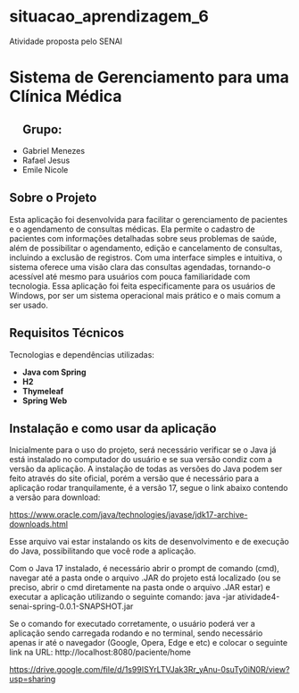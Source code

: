 # situacao_aprendizagem_6
Atividade proposta pelo SENAI

# Sistema de Gerenciamento para uma Clínica Médica

<ul>
  <h2>Grupo:</h2>
  <li>Gabriel Menezes</li>
  <li>Rafael Jesus</li>
  <li>Emile Nicole</li>
</ul>

<h2>Sobre o Projeto</h2>
Esta aplicação foi desenvolvida para facilitar o gerenciamento de pacientes e o agendamento de consultas médicas. Ela permite o cadastro de pacientes com informações detalhadas sobre seus problemas de saúde, além de possibilitar o agendamento, edição e cancelamento de consultas, incluindo a exclusão de registros. Com uma interface simples e intuitiva, o sistema oferece uma visão clara das consultas agendadas, tornando-o acessível até mesmo para usuários com pouca familiaridade com tecnologia. Essa aplicação foi feita especificamente para os usuários de Windows, por ser um sistema operacional mais prático e o mais comum a ser usado.

<h2>Requisitos Técnicos</h2>
<p>Tecnologias e dependências utilizadas:</p>
<ul>
  <li><strong>Java com Spring</strong></li>
  <li><strong>H2</strong></li>
  <li><strong>Thymeleaf</strong></li>
  <li><strong>Spring Web</strong></li>
</ul>

<h2>Instalação e como usar da aplicação</h2>
Inicialmente para o uso do projeto, será necessário verificar se o Java já está instalado no computador do usuário e se sua versão condiz com a versão da aplicação. A instalação de todas as versões do Java podem ser feito através do site oficial, porém a versão que é necessário para a aplicação rodar tranquilamente, é a versão 17, segue o link abaixo contendo a versão para download:

https://www.oracle.com/java/technologies/javase/jdk17-archive-downloads.html

Esse arquivo vai estar instalando os kits de desenvolvimento e de execução do Java, possibilitando que você rode a aplicação.

Com o Java 17 instalado, é necessário abrir o prompt de comando (cmd), navegar até a pasta onde o arquivo .JAR do projeto está localizado (ou se preciso, abrir o cmd diretamente na pasta onde o arquivo .JAR estar) e executar a aplicação utilizando o seguinte comando:
java -jar atividade4-senai-spring-0.0.1-SNAPSHOT.jar

Se o comando for executado corretamente, o usuário poderá ver a aplicação sendo carregada rodando e no terminal, sendo necessário apenas ir até o navegador (Google, Opera, Edge e etc) e colocar o seguinte link na URL:
http://localhost:8080/paciente/home

https://drive.google.com/file/d/1s99ISYrLTVJak3Rr_yAnu-0suTy0iN0R/view?usp=sharing
